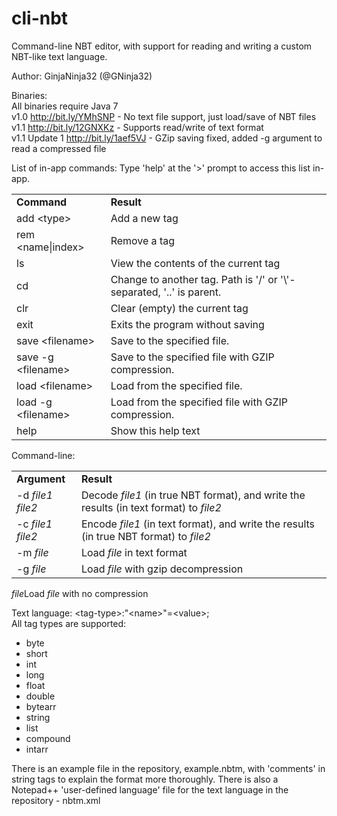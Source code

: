 cli-nbt
=======

Command-line NBT editor, with support for reading and writing a custom NBT-like text language.

Author: GinjaNinja32 (@GNinja32)

Binaries:<br/>
All binaries require Java 7<br/>
v1.0 http://bit.ly/YMhSNP - No text file support, just load/save of NBT files<br/>
v1.1 http://bit.ly/12GNXKz - Supports read/write of text format<br/>
v1.1 Update 1 http://bit.ly/1aef5VJ - GZip saving fixed, added -g argument to read a compressed file

List of in-app commands:
Type 'help' at the '>' prompt to access this list in-app.

<table><tr><td><strong>Command</strong></td><td><strong>Result</strong></td></tr>
<tr><td>add &lt;type&gt;</td><td>Add a new tag</td></tr>
<tr><td>rem &lt;name|index&gt;</td><td>Remove a tag</td></tr>
<tr><td>ls</td><td>View the contents of the current tag</td></tr>
<tr><td>cd</td><td>Change to another tag. Path is '/' or '\'-separated, '..' is parent.</td></tr>
<tr><td>clr</td><td>Clear (empty) the current tag</td></tr>
<tr><td>exit</td><td>Exits the program without saving</td></tr>
<tr><td>save &lt;filename&gt;</td><td>Save to the specified file.</td></tr>
<tr><td>save -g &lt;filename&gt;</td><td>Save to the specified file with GZIP compression.</td></tr>
<tr><td>load &lt;filename&gt;</td><td>Load from the specified file.</td></tr>
<tr><td>load -g &lt;filename&gt;</td><td>Load from the specified file with GZIP compression.</td></tr>
<tr><td>help</td><td>Show this help text</td></tr></table>

Command-line:
<table><tr><td><strong>Argument</strong></td><td><strong>Result</strong></td></tr>
<tr><td>-d <i>file1</i> <i>file2</i></td><td>Decode <i>file1</i> (in true NBT format), and write the results (in text format) to <i>file2</i></td></tr>
<tr><td>-c <i>file1</i> <i>file2</i></td><td>Encode <i>file1</i> (in text format), and write the results (in true NBT format) to <i>file2</i></td></tr>
<tr><td>-m <i>file</i></td><td>Load <i>file</i> in text format</td></tr>
<tr><td>-g <i>file</i></td><td>Load <i>file</i> with gzip decompression</td></tr></table>
<tr><td><i>file</i></td><td>Load <i>file</i> with no compression</td></tr></table>

Text language:
&lt;tag-type&gt;:"&lt;name&gt;"=&lt;value&gt;;<br/>
All tag types are supported:<br>
<ul>
<li>byte</li>
<li>short</li>
<li>int</li>
<li>long</li>
<li>float</li>
<li>double</li>
<li>bytearr</li>
<li>string</li>
<li>list</li>
<li>compound</li>
<li>intarr</li>
</ul>
There is an example file in the repository, example.nbtm, with 'comments' in string tags to explain the format more thoroughly.
There is also a Notepad++ 'user-defined language' file for the text language in the repository - nbtm.xml